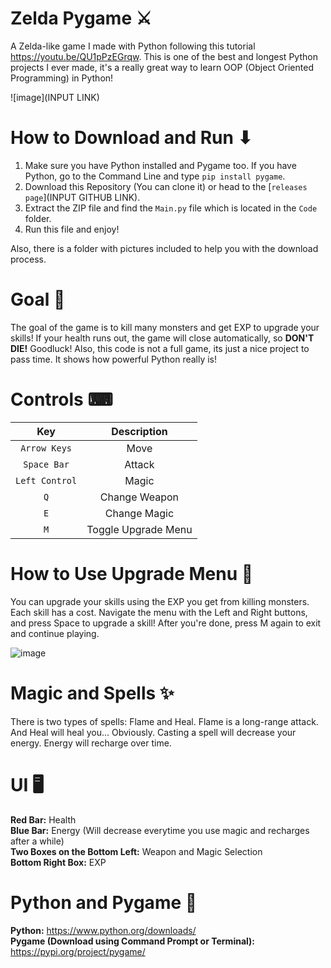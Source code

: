 # Zelda Pygame ⚔
A Zelda-like game I made with Python following this tutorial https://youtu.be/QU1pPzEGrqw. This is one of the best and longest Python projects I ever made, it's a really great way to learn OOP (Object Oriented Programming) in Python!

![image](INPUT LINK)

# How to Download and Run ⬇
1. Make sure you have Python installed and Pygame too. If you have Python, go to the Command Line and type `pip install pygame`.
2. Download this Repository (You can clone it) or head to the [`releases page`](INPUT GITHUB LINK).
3. Extract the ZIP file and find the `Main.py` file which is located in the `Code` folder.
4. Run this file and enjoy! <br /> 

Also, there is a folder with pictures included to help you with the download process.

# Goal 🎯
The goal of the game is to kill many monsters and get EXP to upgrade your skills! If your health runs out, the game will close automatically, so **DON'T DIE!** Goodluck! Also, this code is not a full game, its just a nice project to pass time. It shows how powerful Python really is!

# Controls ⌨
| Key | Description |
| :---: | :---: |
| `Arrow Keys` | Move |
| `Space Bar` | Attack |
| `Left Control` | Magic |
| `Q` | Change Weapon |
| `E` | Change Magic |
| `M` | Toggle Upgrade Menu |

# How to Use Upgrade Menu 🔼
You can upgrade your skills using the EXP you get from killing monsters. Each skill has a cost. Navigate the menu with the Left and Right buttons, and press Space to upgrade a skill! After you're done, press M again to exit and continue playing.

![image](https://user-images.githubusercontent.com/85440857/160607803-02bb0038-c4bb-4336-9f0f-c56fcfd053ea.png)

# Magic and Spells ✨
There is two types of spells: Flame and Heal. Flame is a long-range attack. And Heal will heal you... Obviously. Casting a spell will decrease your energy. Energy will recharge over time.

# UI 🖥
**Red Bar:** Health <br />
**Blue Bar:** Energy (Will decrease everytime you use magic and recharges after a while) <br />
**Two Boxes on the Bottom Left:** Weapon and Magic Selection <br />
**Bottom Right Box:** EXP <br />

# Python and Pygame 🐍
**Python:** https://www.python.org/downloads/ <br />
**Pygame (Download using Command Prompt or Terminal):** https://pypi.org/project/pygame/ <br />
